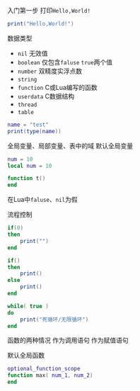 入门第一步
打印`Hello,World!`
```lua
print("Hello,World!")
```

数据类型
- `nil` 无效值
- `boolean` 仅包含`faluse` `true`两个值
- `number` 双精度实浮点数
- `string`
- `function` C或Lua编写的函数
- `userdata` C数据结构
- `thread`
- `table`

```lua
name = "test"
print(type(name))
```

全局变量、局部变量、表中的域
默认全局变量
```lua
num = 10
local num = 10

function t()
end


```

在Lua中`faluse`、`nil`为假

流程控制
```lua
if(0)
then
	print("")
end

if()
then
	print()
else
	print()
end
```

```lua
while( true )
do
	print("死循环/无限循环")
end
```

函数的两种情况
作为调用语句
作为赋值语句

默认全局函数
```lua
optional_function_scope
function max( num_1, num_2)
end
```

